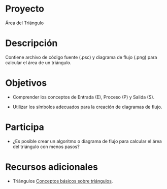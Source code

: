 # Proyecto
Área del Triángulo

# Descripción
Contiene archivo de código fuente (.psc) y diagrama de flujo (.png) para calcular el área de un triángulo. 

# Objetivos
- Comprender los conceptos de Entrada (E), Proceso (P) y Salida (S). 

- Utilizar los símbolos adecuados para la creación de diagramas de flujo.

# Participa
- ¿Es posible crear un algoritmo o diagrama de flujo para calcular el área del triángulo con menos pasos?

# Recursos adicionales
- Triángulos [Conceptos básicos sobre triángulos](http://www.ditutor.com/geometria/area_triangulo.html).
